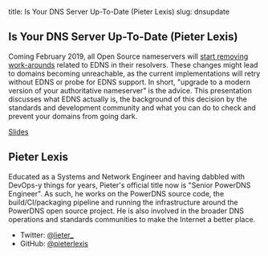 title: Is Your DNS Server Up-To-Date (Pieter Lexis)
slug: dnsupdate

## Is Your DNS Server Up-To-Date (Pieter Lexis) ##

Coming February 2019, all Open Source nameservers will [start removing work-arounds](https://en.blog.nic.cz/2018/03/14/together-for-better-stability-speed-and-further-extensibility-of-the-dns-ecosystem/) related to EDNS in their resolvers.
These changes might lead to domains becoming unreachable, as the current implementations will retry without EDNS or probe for EDNS support.
In short, "upgrade to a modern version of your authoritative nameserver" is the advice.
This presentation discusses what EDNS actually is, the background of this decision by the standards and development community and what you can do to check and prevent your domains from going dark.

[Slides](/files/plexis-edns-workaround-removal-loadays-2018.pdf)

## Pieter Lexis ##

Educated as a Systems and Network Engineer and having dabbled with DevOps-y things for years, Pieter's official title now is "Senior PowerDNS Engineer".
As such, he works on the PowerDNS source code, the build/CI/packaging pipeline and running the infrastructure around the PowerDNS open source project.
He is also involved in the broader DNS operations and standards communities to make the Internet a better place.

- Twitter: [@lieter_](https://twitter.com/lieter_)
- GitHub: [@pieterlexis](https://github.com/pieterlexis)

